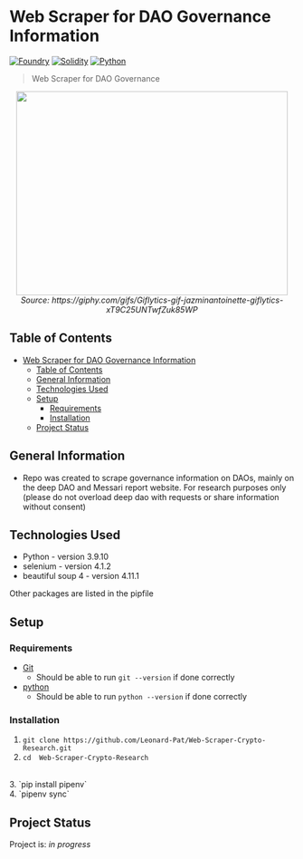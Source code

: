 # Web Scraper for DAO Governance Information
[![Foundry](https://badgen.net/badge/Selenium/4.1.2/yellow)](https://www.selenium.dev/)
[![Solidity](https://badgen.net/badge/BS4/4.11.1/purple)](https://www.crummy.com/software/BeautifulSoup/bs4/doc/)
[![Python](https://badgen.net/badge/Python/3.9.10/green)](https://www.python.org/)
> Web Scraper for DAO Governance

<div align="center">
  <img src="https://media.giphy.com/media/xT9C25UNTwfZuk85WP/giphy-downsized-large.gif" width="480" height="360" allowFullScreen></img>
  
  <br/>
  <em>Source: <a>https://giphy.com/gifs/Giflytics-gif-jazminantoinette-giflytics-xT9C25UNTwfZuk85WP<a/></em>
</div> 

## Table of Contents
- [Web Scraper for DAO Governance Information](#web-scraper-for-dao-governance-information)
  - [Table of Contents](#table-of-contents)
  - [General Information](#general-information)
  - [Technologies Used](#technologies-used)
  - [Setup](#setup)
    - [Requirements](#requirements)
    - [Installation](#installation)
  - [Project Status](#project-status)

## General Information
- Repo was created to scrape governance information on DAOs, mainly on the deep DAO and Messari report website. For research purposes only (please do not overload deep dao with requests or share information without consent)


## Technologies Used
- Python - version 3.9.10
- selenium - version 4.1.2
- beautiful soup 4 - version 4.11.1

Other packages are listed in the pipfile

## Setup
### Requirements 
- [Git](https://git-scm.com/book/en/v2/Getting-Started-Installing-Git)
  - Should be able to run `git --version` if done correctly
- [python](https://www.python.org/downloads/)
  - Should be able to run `python --version` if done correctly
### Installation
1. `git clone https://github.com/Leonard-Pat/Web-Scraper-Crypto-Research.git`
2. `cd  Web-Scraper-Crypto-Research`
<br>
3. `pip install pipenv`
<br>
4. `pipenv sync`


## Project Status
Project is: _in progress_

